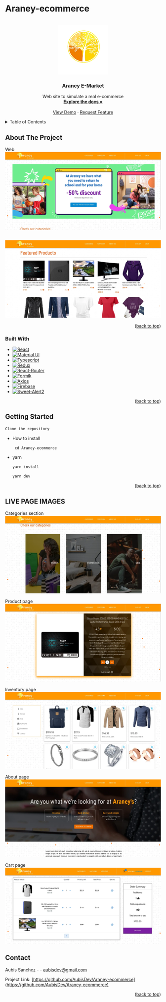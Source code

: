 # Araney-ecommerce

<!-- Improved compatibility of back to top link: See: https://github.com/othneildrew/Best-README-Template/pull/73 -->
<a name="readme-top"></a>
<!--
*** Thanks for checking out the Best-README-Template. If you have a suggestion
*** that would make this better, please fork the repo and create a pull request
*** or simply open an issue with the tag "enhancement".
*** Don't forget to give the project a star!
*** Thanks again! Now go create something AMAZING! :D
-->


<!-- PROJECT LOGO -->
<br />
<div align="center">
  <a href="https://github.com/AubisDev/Araney-ecommerce">
    <img src="src/assets/araney-logo.webp" alt="Logo" width="160" height="160">
  </a>

<h3 align="center">Araney E-Market</h3>

  <p align="center">
    Web site to simulate a real e-commerce 
    <br />
    <a href="https://github.com/AubisDev/pokemon_game"><strong>Explore the docs »</strong></a>
    <br />
    <br />
    <a href="https://pokemon-game-phi.vercel.app/home">View Demo</a>
    ·
    <a href="https://github.com/AubisDev/pokemon_game/issues">Request Feature</a>
  </p>
</div>



<!-- TABLE OF CONTENTS -->
<details>
  <summary>Table of Contents</summary>
  <ol>
    <li>
      <a href="#about-the-project">About The Project</a>
      <ul>
        <li><a href="#built-with">Built With</a></li>
      </ul>
    </li>
    <li>
      <a href="#getting-started">Getting Started</a>
      <ul>
        <li><a href="#prerequisites">Prerequisites</a></li>
        <li><a href="#installation">Installation</a></li>
      </ul>
    </li>
    <li><a href="#contact">Contact</a></li>
  </ol>
</details>



<!-- ABOUT THE PROJECT -->
## About The Project

Web
![Araney E-Market main page](public/desktop_view1.webp "Desktop view") 
<br/>
<br/>

![Araney E-Market main page](public/desktop_view2.webp "Products") 

<p align="right">(<a href="#readme-top">back to top</a>)</p>



### Built With

* [![React][React.js]][React-url]
* [![Material UI][Material_UI]][Material_url]
* [![Typescript][Typescript]][Typescript_url]
* [![Redux][Redux]][Redux_url]
* [![React-Router][React-Router]][React-Router_url]
* [![Formik][Formik]][Formik_url]
* [![Axios][Axios]][Axios_url]
* [![Firebase][Firebase]][Firebase_url]
* [![Sweet-Alert2][Sweet-Alert2]][Sweet-Alert2_url]





<p align="right">(<a href="#readme-top">back to top</a>)</p>



<!-- GETTING STARTED -->
## Getting Started
  ```sh
  Clone the repository
  ```
 
* How to install 

  ```
   cd Araney-ecommerce
  ```
  
* yarn
  ```sh
  yarn install 
  ```
  
  ```sh
  yarn dev
  ```

<p align="right">(<a href="#readme-top">back to top</a>)</p>


<!-- APP IMAGES -->
## LIVE PAGE IMAGES

Categories section
![Categories section](public/desktop_view3.webp "Categories section")

Product page
![Product page](public/desktop_view4.webp "Product page")

Inventory page
![Inventory page](public/desktop_view5.webp "Inventory page")

About page
![About page](public/desktop_view6.webp "About page")

Cart page
![Cart page](public/desktop_view7.webp "Cart page")


<!-- CONTACT -->
## Contact

Aubis Sanchez -  - aubisdev@gmail.com

Project Link: [https://github.com/AubisDev/Araney-ecommerce](https://github.com/AubisDev/Araney-ecommerce)

<p align="right">(<a href="#readme-top">back to top</a>)</p>




<!-- MARKDOWN LINKS & IMAGES -->
<!-- https://www.markdownguide.org/basic-syntax/#reference-style-links -->

[React.js]: https://img.shields.io/badge/React-20232A?style=for-the-badge&logo=react&logoColor=61DAFB
[React-url]: https://reactjs.org/
[Material_UI]: https://img.shields.io/badge/Material%20UI-35495E?style=for-the-badge&logo=materialui&logoColor=61DAFB
[Material_url]: https://mui.com/
[Typescript]: https://img.shields.io/badge/Typescript-35495E?style=for-the-badge&logo=typescript&logoColor=61DAFB
[Typescript_url]: https://www.typescriptlang.org/
[Redux]: https://img.shields.io/badge/Redux-35495E?style=for-the-badge&logo=redux&logoColor=61DAFB
[Redux_url]: https://redux.js.org/
[React-Router]: https://img.shields.io/badge/React%20Router-35495E?style=for-the-badge&logo=react-router&logoColor=61DAFB
[React-Router_url]: https://reactrouter.com/en/main
[Formik]: https://img.shields.io/badge/Formik-35495E?style=for-the-badge&logo=formik&logoColor=61DAFB
[Formik_url]: https://formik.org/
[Yup]: https://img.shields.io/badge/Yup-35495E?style=for-the-badge&logo=yup&logoColor=61DAFB
[Yup_url]: https://www.npmjs.com/package/yup
[main-page_img]: public/mainpage.webp
[mobile-view_img]: public/mobile_view.webp
[Axios]: https://img.shields.io/badge/Axios-35495E?style=for-the-badge&logo=axios&logoColor=61DAFB
[Axios_url]: https://axios-http.com/docs/intro
[Firebase]: https://img.shields.io/badge/Firebase-35495E?style=for-the-badge&logo=firebase&logoColor=61DAFB
[Firebase_url]: https://firebase.google.com/?hl=es
[Sweet-Alert2]: https://img.shields.io/badge/Sweet-Alert2-35495E?style=for-the-badge&logo=sweet-alert2&logoColor=61DAFB
[Sweet-Alert2_url]: https://sweetalert2.github.io/

